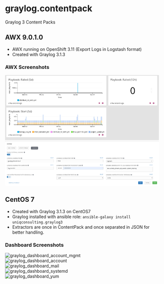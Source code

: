# graylog.contentpack
Graylog 3 Content Packs


## AWX 9.0.1.0
* AWX running on OpenShift 3.11 (Export Logs in Logstash format)
* Created with Graylog 3.1.3
### AWX Screenshots
![graylog_dashboard_awx](/screenshots/graylog_dashboard_awx.png) 
![graylog_awx_log_conf](/screenshots/graylog_awx_log_conf.png) 


## CentOS 7
* Created with Graylog 3.1.3 on CentOS7
* Graylog installed with ansible role: 
```ansible-galaxy install uniqconsulting.graylog3```
* Extractors are once in ContentPack and once separated in JSON for better handling.

### Dashboard Screenshots
![graylog_dashboard_account_mgmt](/screenshots/graylog_dashboard_account_mgmt.png)    
![graylog_dashboard_account](/screenshots/graylog_dashboard_account.png)    
![graylog_dashboard_mail](/screenshots/graylog_dashboard_mail.png)   
![graylog_dashboard_systemd](/screenshots/graylog_dashboard_systemd.png)   
![graylog_dashboard_yum](/screenshots/graylog_dashboard_yum.png)   

